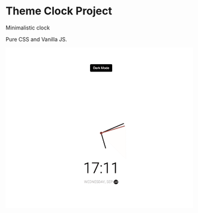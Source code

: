 # Theme Clock Project

Minimalistic clock

Pure CSS and Vanilla JS. 

![theme-clock](theme-clock.gif)
